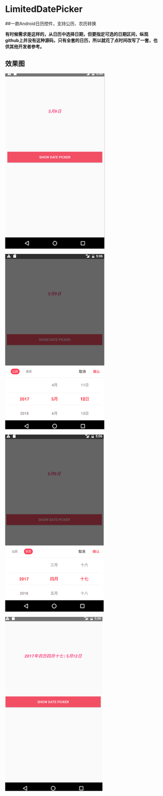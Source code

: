# LimitedDatePicker  
  

##一款Android日历控件，支持公历、农历转换  
  
   

**有时候需求是这样的，从日历中选择日期，但要指定可选的日期区间，纵观github上并没有这种源码，只有全套的日历，所以就花了点时间改写了一套，也供其他开发者参考。**
 
 
  

## 效果图


![step1](https://raw.githubusercontent.com/helenepang/LimitedDatePicker/master/screenshot/screen_1.png)

![step2](https://raw.githubusercontent.com/helenepang/LimitedDatePicker/master/screenshot/screen_2.png)

![step3](https://raw.githubusercontent.com/helenepang/LimitedDatePicker/master/screenshot/screen_3.png)

![step4](https://raw.githubusercontent.com/helenepang/LimitedDatePicker/master/screenshot/screen_4.png)
